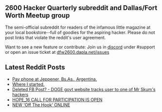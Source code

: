 ## 2600 Hacker Quarterly subreddit and Dallas/Fort Worth Meetup group
The semi-official subreddit for readers of the infamous little magazine at your local bookstore--full of goodies for the aspiring hacker. Please do not post links that violate the reddit's user agreement.

Want to see a new feature or contribute: 
Join us in [discord](https://dfw2600.dapla.net/chat) under #support or open an issue ticket at [dfw2600.dapla.net/issues](https://dfw2600.dapla.net/issues)

## Latest Reddit Posts
<!-- BLOG-POST-LIST:START -->
- [Pay phone at Jeppener, Bs.As., Argentina.](https://www.reddit.com/r/2600/comments/1irigwc/pay_phone_at_jeppener_bsas_argentina/)
- [Where I started.](https://www.reddit.com/r/2600/comments/1ir1ddy/where_i_started/)
- [Deleted FB Post? - DOGE govt website tracks user to one of Mr Skum's hackers](https://www.reddit.com/r/2600/comments/1iosyh9/deleted_fb_post_doge_govt_website_tracks_user_to/)
- [HOPE_16 CALL FOR PARTICIPATION IS OPEN](https://2600.com/content/hope16-call-participation-open)
- [NEW 'Off The Hook' ONLINE](https://2600.com/hook/12-02-2025)
<!-- BLOG-POST-LIST:END -->
